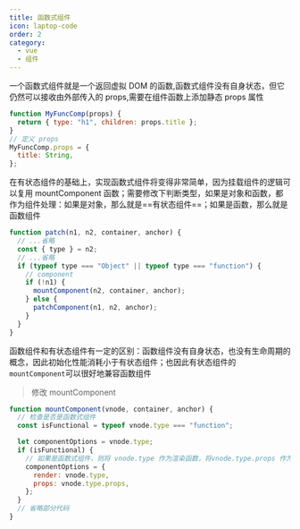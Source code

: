 ```yaml
---
title: 函数式组件
icon: laptop-code
order: 2
category:
  - vue
  - 组件
---
```


一个函数式组件就是一个返回虚拟 DOM 的函数,函数式组件没有自身状态，但它仍然可以接收由外部传入的 props,需要在组件函数上添加静态 props 属性

```js
function MyFuncComp(props) {
  return { type: "h1", children: props.title };
}
// 定义 props
MyFuncComp.props = {
  title: String,
};
```

在有状态组件的基础上，实现函数式组件将变得非常简单，因为挂载组件的逻辑可以复用 mountComponent 函数；需要修改下判断类型，如果是对象和函数，都作为组件处理：如果是对象，那么就是==有状态组件==；如果是函数，那么就是函数组件

```js
function patch(n1, n2, container, anchor) {
  // ...省略
  const { type } = n2;
  // ...省略
  if (typeof type === "Object" || typeof type === "function") {
    // component
    if (!n1) {
      mountComponent(n2, container, anchor);
    } else {
      patchComponent(n1, n2, anchor);
    }
  }
}
```

函数组件和有状态组件有一定的区别：函数组件没有自身状态，也没有生命周期的概念，因此初始化性能消耗小于有状态组件；也因此有状态组件的`mountComponent`可以很好地兼容函数组件

> 修改 mountComponent

```js
function mountComponent(vnode, container, anchor) {
  // 检查是否是函数式组件
  const isFunctional = typeof vnode.type === "function";

  let componentOptions = vnode.type;
  if (isFunctional) {
    // 如果是函数式组件，则将 vnode.type 作为渲染函数，将vnode.type.props 作为 props 选项定义即可
    componentOptions = {
      render: vnode.type,
      props: vnode.type.props,
    };
  }
  // 省略部分代码
}
```
